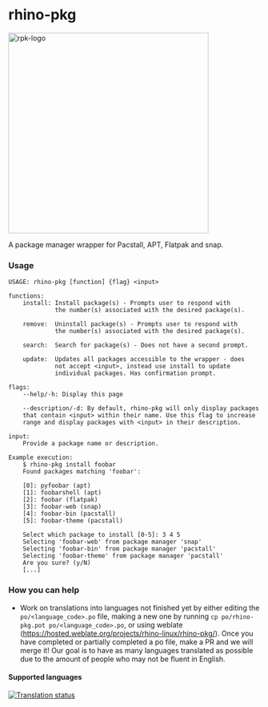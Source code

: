 # rhino-pkg
<img width="400" alt="rpk-logo" src="https://github.com/rhino-linux/rhino-pkg/assets/104327997/3d207d23-105c-4f8c-95c0-059ef0c364f7">

A package manager wrapper for Pacstall, APT, Flatpak and snap.

### Usage
```
USAGE: rhino-pkg [function] {flag} <input>                                                  

functions:
    install: Install package(s) - Prompts user to respond with 
             the number(s) associated with the desired package(s).
             
    remove:  Uninstall package(s) - Prompts user to respond with
             the number(s) associated with the desired package(s).
             
    search:  Search for package(s) - Does not have a second prompt.
    
    update:  Updates all packages accessible to the wrapper - does
             not accept <input>, instead use install to update 
             individual packages. Has confirmation prompt.

flags: 
    --help/-h: Display this page
    
    --description/-d: By default, rhino-pkg will only display packages 
    that contain <input> within their name. Use this flag to increase 
    range and display packages with <input> in their description.
    
input: 
    Provide a package name or description.

Example execution:
    $ rhino-pkg install foobar
    Found packages matching 'foobar':

    [0]: pyfoobar (apt)
    [1]: foobarshell (apt)
    [2]: foobar (flatpak)
    [3]: foobar-web (snap)
    [4]: foobar-bin (pacstall)
    [5]: foobar-theme (pacstall)

    Select which package to install [0-5]: 3 4 5
    Selecting 'foobar-web' from package manager 'snap'
    Selecting 'foobar-bin' from package manager 'pacstall'
    Selecting 'foobar-theme' from package manager 'pacstall'
    Are you sure? (y/N)
    [...]
```

### How you can help
* Work on translations into languages not finished yet by either editing the `po/<language_code>.po` file, making a new one by running `cp po/rhino-pkg.pot po/<language_code>.po`, or using weblate (https://hosted.weblate.org/projects/rhino-linux/rhino-pkg/). Once you have completed or partially completed a po file, make a PR and we will merge it! Our goal is to have as many languages translated as possible due to the amount of people who may not be fluent in English.

#### Supported languages

<a href="https://hosted.weblate.org/engage/rhino-linux/">
<img src="https://hosted.weblate.org/widgets/rhino-linux/-/rhino-pkg/multi-blue.svg" alt="Translation status" />
</a>

